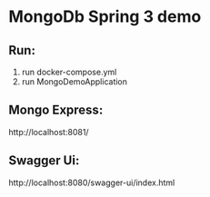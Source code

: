 # MongoDb Spring 3 demo

## Run: 
1. run docker-compose.yml
2. run MongoDemoApplication

## Mongo Express:
http://localhost:8081/

## Swagger Ui:
http://localhost:8080/swagger-ui/index.html

